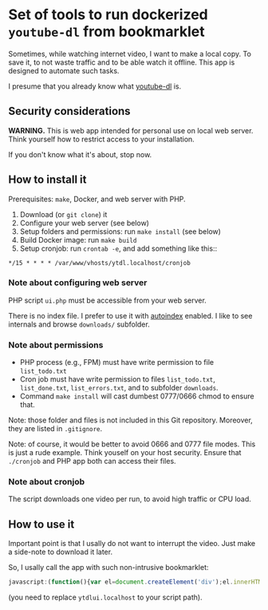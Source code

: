 Set of tools to run dockerized `youtube-dl` from bookmarklet
============================================================

Sometimes, while watching internet video, I want to make a local copy.
To save it, to not waste traffic and to be able watch it offline.
This app is designed to automate such tasks.

I presume that you already know what [youtube-dl][1] is.


Security considerations
-----------------------

**WARNING.**
This is web app intended for personal use on local web server.
Think yourself how to restrict access to your installation.

If you don't know what it's about, stop now.


How to install it
-----------------

Prerequisites: `make`, Docker, and web server with PHP.

1. Download (or `git clone`) it
2. Configure your web server (see below)
3. Setup folders and permissions: run `make install` (see below)
4. Build Docker image: run `make build`
5. Setup cronjob: run `crontab -e`, and add something like this::

```crontab
*/15 * * * * /var/www/vhosts/ytdl.localhost/cronjob
```

### Note about configuring web server

PHP script `ui.php` must be accessible from your web server.

There is no index file. I prefer to use it with [autoindex][2] enabled.
I like to see internals and browse `downloads/` subfolder.

### Note about permissions

 - PHP process (e.g., FPM) must have write permission to file `list_todo.txt`
 - Cron job must have write permission to files `list_todo.txt`,
   `list_done.txt`, `list_errors.txt`, and to subfolder `downloads`.
 - Command `make install` will cast dumbest 0777/0666 chmod to ensure that.

Note: those folder and files is not included in this Git repository.
Moreover, they are listed in `.gitignore`.

Note: of course, it would be better to avoid 0666 and 0777 file modes.
This is just a rude example. Think youself on your host security.
Ensure that `./cronjob` and PHP app both can access their files.

### Note about cronjob

The script downloads one video per run, to avoid high traffic or CPU load.


How to use it
-------------

Important point is that I usally do not want to interrupt the video.
Just make a side-note to download it later.

So, I usally call the app with such non-intrusive bookmarklet:

```js
javascript:(function(){var el=document.createElement('div');el.innerHTML='<div style="position:fixed;right:25px;top:25px;background:#eea;padding:10px;z-index:9999"><img alt="Adding to list..." src="http://ytdlui.localhost/ui.php?url='+encodeURIComponent(window.location.href)+'&output=image"></div>';el.onclick=function(e){this.parentNode.removeChild(this);};document.body.appendChild(el);})();
```

(you need to replace `ytdlui.localhost` to your script path).


[1]: https://github.com/ytdl-org/youtube-dl/
[2]: https://httpd.apache.org/docs/2.4/mod/mod_autoindex.html
